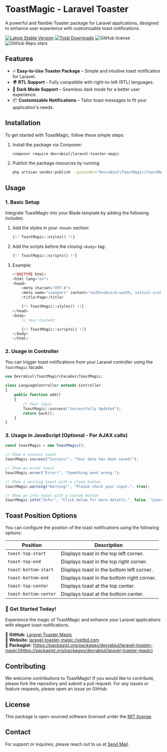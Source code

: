 # ToastMagic - Laravel Toaster

A powerful and flexible Toaster package for Laravel applications, designed to enhance user experience with customizable toast notifications.

[![Latest Stable Version](https://poser.pugx.org/devrabiul/laravel-toaster-magic/v/stable)](https://packagist.org/packages/devrabiul/laravel-toaster-magic)
[![Total Downloads](https://poser.pugx.org/devrabiul/laravel-toaster-magic/downloads)](https://packagist.org/packages/devrabiul/laravel-toaster-magic)
![GitHub license](https://img.shields.io/github/license/devrabiul/laravel-toaster-magic)
![GitHub Repo stars](https://img.shields.io/github/stars/devrabiul/laravel-toaster-magic?style=social)

## Features

- 🔥 **Easy-to-Use Toaster Package** – Simple and intuitive toast notificaiton for Laravel.
- 🌍 **RTL Support** – Fully compatible with right-to-left (RTL) languages.
- 🌙 **Dark Mode Support** – Seamless dark mode for a better user experience.
- 📦 **Customizable Notifications** – Tailor toast messages to fit your application's needs.

## Installation

To get started with ToastMagic, follow these simple steps:

1. Install the package via Composer:

    ```bash
    composer require devrabiul/laravel-toaster-magic
    ```

2. Publish the package resources by running:

    ```bash
    php artisan vendor:publish --provider="Devrabiul\ToastMagic\ToastMagicServiceProvider"
    ```

## Usage

### 1. Basic Setup

Integrate ToastMagic into your Blade template by adding the following includes:

1. Add the styles in your `<head>` section:

    ```php
    {!! ToastMagic::styles() !!}
    ```

2. Add the scripts before the closing `<body>` tag:

    ```php
    {!! ToastMagic::scripts() !!}
    ```
3. Example:
    
    ```php
    <!DOCTYPE html>
    <html lang="en">
    <head>
        <meta charset="UTF-8">
        <meta name="viewport" content="width=device-width, initial-scale=1.0">
        <title>Page</title>
    
        {!! ToastMagic::styles() !!}
    </head>
    <body>
        // Your Content
    
        {!! ToastMagic::scripts() !!}
    </body>
    </html>
    ```

### 2. Usage in Controller

You can trigger toast notifications from your Laravel controller using the `ToastMagic` facade.

```php
use Devrabiul\ToastMagic\Facades\ToastMagic;

class LanguageController extends Controller
{
    public function add()
    {
        // Your logic
        ToastMagic::success('Successfully Updated');
        return back();
    }
}
```

### 3. Usage in JavaScript (Optional - For AJAX calls)

```js
const toastMagic = new ToastMagic();

// Show a success toast
toastMagic.success("Success!", "Your data has been saved!");

// Show an error toast
toastMagic.error("Error!", "Something went wrong.");

// Show a warning toast with a close button
toastMagic.warning("Warning!", "Please check your input.", true);

// Show an info toast with a custom button
toastMagic.info("Info!", "Click below for more details.", false, "Learn More", "https://example.com");
```

## Toast Position Options

You can configure the position of the toast notifications using the following options:

| Position          | Description                          |
|------------------|----------------------------------|
| `toast-top-start`     | Displays toast in the top left corner.     |
| `toast-top-end`    | Displays toast in the top right corner.    |
| `toast-bottom-start`  | Displays toast in the bottom left corner.  |
| `toast-bottom-end` | Displays toast in the bottom right corner. |
| `toast-top-center`   | Displays toast at the top center.          |
| `toast-bottom-center`| Displays toast at the bottom center.       |

### 🎯 Get Started Today!
Experience the magic of ToastMagic and enhance your Laravel applications with elegant toast notifications.

🔗 **GitHub:** [Laravel Toaster Magic](https://github.com/devrabiul/laravel-toaster-magic)  
🔗 **Website:** [laravel-toaster-magic.rixetbd.com](https://laravel-toaster-magic.rixetbd.com)  
🔗 **Packagist:** [https://packagist.org/packages/devrabiul/laravel-toaster-magic](https://packagist.org/packages/devrabiul/laravel-toaster-magic)  

## Contributing

We welcome contributions to ToastMagic! If you would like to contribute, please fork the repository and submit a pull request. For any issues or feature requests, please open an issue on GitHub.

## License

This package is open-sourced software licensed under the [MIT license](LICENSE).

## Contact

For support or inquiries, please reach out to us at [Send Mail](mailto:devrabiul@gmail.com).

